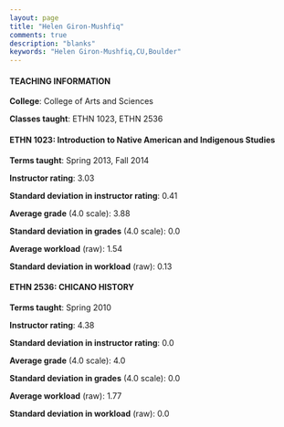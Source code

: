```yaml
---
layout: page
title: "Helen Giron-Mushfiq" 
comments: true
description: "blanks"
keywords: "Helen Giron-Mushfiq,CU,Boulder"
---
```

<head>
<script src="https://ajax.googleapis.com/ajax/libs/jquery/2.1.3/jquery.min.js"></script>
<script src="https://dl.dropboxusercontent.com/s/pc42nxpaw1ea4o9/highcharts.js?dl=0"></script>
<!-- <script src="../assets/js/highcharts.js"></script> -->
<style type="text/css">@font-face {
	font-family: "Bebas Neue";
	src: url(https://www.filehosting.org/file/details/544349/BebasNeue Regular.otf) format("opentype");
	}
	h1.Bebas { 
		font-family: "Bebas Neue", Verdana, Tahoma;
	}
</style>
</head>
	   
#### TEACHING INFORMATION

**College**: College of Arts and Sciences

**Classes taught**: ETHN 1023, ETHN 2536

#### ETHN 1023: Introduction to Native American and Indigenous Studies

**Terms taught**: Spring 2013, Fall 2014

**Instructor rating**: 3.03

**Standard deviation in instructor rating**: 0.41

**Average grade** (4.0 scale): 3.88

**Standard deviation in grades** (4.0 scale): 0.0

**Average workload** (raw): 1.54

**Standard deviation in workload** (raw): 0.13

#### ETHN 2536: CHICANO HISTORY

**Terms taught**: Spring 2010

**Instructor rating**: 4.38

**Standard deviation in instructor rating**: 0.0

**Average grade** (4.0 scale): 4.0

**Standard deviation in grades** (4.0 scale): 0.0

**Average workload** (raw): 1.77

**Standard deviation in workload** (raw): 0.0

